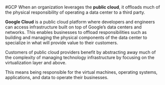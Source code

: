 #GCP 
When an organization leverages the **public cloud**, it offloads much of the physical responsibility of operating a data center to a third party. 

**Google Cloud** is a public cloud platform where developers and engineers can access infrastructure built on top of Google’s data centers and networks. This enables businesses to offload responsibilities such as building and managing the physical components of the data center to specialize in what will provide value to their customers. 

Customers of public cloud providers benefit by abstracting away much of the complexity of managing technology infrastructure by focusing on the virtualization layer and above. 

This means being responsible for the virtual machines, operating systems, applications, and data to operate their businesses.
